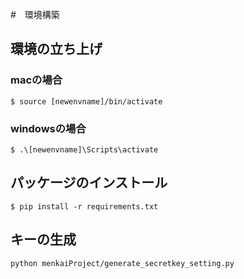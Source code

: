 #　環境構築

## 環境の立ち上げ

### macの場合
```
$ source [newenvname]/bin/activate
```

### windowsの場合
```
$ .\[newenvname]\Scripts\activate
```

## パッケージのインストール

```
$ pip install -r requirements.txt
```

## キーの生成
```
python menkaiProject/generate_secretkey_setting.py
```

